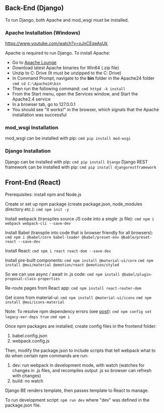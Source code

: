 ## Back-End (Django)
To run Django, both Apache and mod_wsgi must be installed.
### Apache Installation (Windows)
https://www.youtube.com/watch?v=oJnCEqeAsUk

Apache is required to run Django. To install Apache:

- Go to [Apache Lounge](https://www.apachelounge.com/download/)
- Download latest Apache binaries for Win64 (.zip file)
- Unzip to C: Drive (It must be unzipped to the C: Drive)
- In Command Prompt, navigate to the **bin** folder in the Apache24 folder
```cmd cd C:\Apache24\bin```
- Then run the following command:
```cmd httpd -k install```
- From the Start menu, open the Services window, and Start the Apache2.4 service
- In a browser tab, go to 127.0.0.1
- You should see "It works!" in the browser, which signals that the Apache installation was successful

### mod_wsgi Installation
mod_wsgi can be installed with pip:
```cmd pip install mod-wsgi```

### Django Installation
Django can be installed with pip:
```cmd pip install Django```
Django REST framework can be installed with pip:
```cmd pip install djangorestframework```

## Front-End (React)
Prerequisites: install npm and Node.js

Create or set up npm package (create package.json, node_modules directory etc.):
```cmd npm init -y```

Install webpack (transpiles source JS code into a single .js file):
```cmd npm i webpack webpack-cli --save-dev```

Install Babel (transpile into code that is browser friendly for all browsers):
```cmd npm i @babel/core babel-loader @babel/preset-env @bable/preset-react --save-dev```

Install React:
```cmd npm i react react-dom --save-dev```

Install pre-built components:
```cmd npm install @material-ui/core```
```cmd npm install @mui/material @emotion/react @emotion/styled```

So we can use async / await in .js code:
```cmd npm install @babel/plugin-proposal-class-properties```

Re-route pages from React app:
```cmd npm install react-router-dom```

Get icons from material-ui:
```cmd npm install @material-ui/icons```
```cmd npm install @mui/icons-material```

Note: To resolve npm dependency errors (see [post](https://stackoverflow.com/questions/72596908/could-not-resolve-dependency-error-peer-react16-8-0-17-0-0-from-materia)):
```cmd npm config set legacy-eer-deps true```
```cmd npm i```

Once npm packages are installed, create config files in the frontend folder:
1. babel.config.json
2. webpack.config.js

Then, modify the package.json to include scripts that tell webpack what to do when certain npm commands are run:
1. dev: run webpack in development mode, with watch (watches for changes in .js files, and recompiles output .js so browser can refresh with changes)
2. build: no watch

Django BE renders template, then passes template to React to manage.

To run development script:
```npm run dev```
where "dev" was defined in the package.json file.